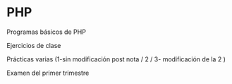 # PHP
Programas básicos de PHP

Ejercicios de clase

Prácticas varias (1-sin modificación post nota / 2 / 3- modificación de la 2 )

Examen del primer trimestre

